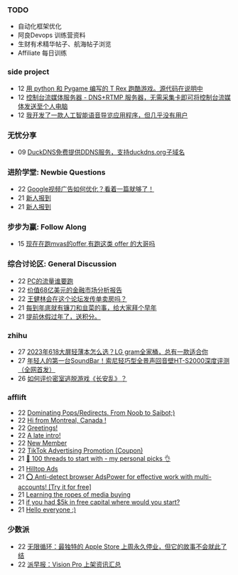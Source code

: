 ### TODO
-  自动化框架优化
-  阿良Devops 训练营资料
-  生财有术精华帖子、航海帖子浏览
-  Affiliate 每日训练

### side project
<!-- sideproject:START -->
-  12 [用 python 和 Pygame 编写的 T Rex 跑酷游戏。源代码在说明中](https://www.youtube.com/watch?v=pZySIXSelCA)
-  12 [控制台流媒体服务器 - DNS+RTMP 服务器，无需采集卡即可将控制台流媒体发送至个人电脑](https://github.com/Aioros/console-streaming-server)
-  12 [我开发了一款人工智能语音导览应用程序，但几乎没有用户](https://www.reddit.com/r/SideProject/comments/18gpp0e/ive_built_an_ai_audio_tour_app_but_have_almost_no/)<!-- sideproject:END -->


### 无忧分享
<!-- ruyo:START -->
-  09 [DuckDNS免费提供DDNS服务，支持duckdns.org子域名](https://51.ruyo.net/18593.html)<!-- ruyo:END -->

### 进阶学堂: Newbie Questions
<!-- advertcn1:START -->
-  22 [Google视频广告如何优化？看着一篇就够了！](https://www.advertcn.com/thread-113765-1-1.html)
-  21 [新人报到](https://www.advertcn.com/thread-113754-1-1.html)
-  21 [新人报到](https://www.advertcn.com/thread-113753-1-1.html)<!-- advertcn1:END -->

### 步步为赢: Follow Along
<!-- advertcn2:START -->
-  15 [现在在跑mvas的offer,有跑这类 offer 的大哥吗](https://www.advertcn.com/thread-113665-1-1.html)<!-- advertcn2:END -->

### 综合讨论区: General Discussion
<!-- advertcn3:START -->
-  22 [PC的流量谁要跑](https://www.advertcn.com/thread-113764-1-1.html)
-  22 [价值68亿美元的金融市场分析报告](https://www.advertcn.com/thread-113763-1-1.html)
-  22 [王健林会在这个论坛发传单卖房吗？](https://www.advertcn.com/thread-113759-1-1.html)
-  21 [每到年底就有镰刀和韭菜的事，给大家拜个早年](https://www.advertcn.com/thread-113755-1-1.html)
-  21 [提前休假过年了，送积分。](https://www.advertcn.com/thread-113752-1-1.html)<!-- advertcn3:END -->


### zhihu
<!-- zhihu:START -->
-  27 [2023年618大屏轻薄本怎么选？LG gram全家桶，总有一款适合你](http://zhuanlan.zhihu.com/p/632641888?utm_campaign=rss&utm_medium=rss&utm_source=rss&utm_content=title)
-  27 [年轻人的第一台SoundBar！索尼轻巧型全景声回音壁HT-S2000深度评测（全网首发）](http://zhuanlan.zhihu.com/p/630990296?utm_campaign=rss&utm_medium=rss&utm_source=rss&utm_content=title)
-  26 [如何评价密室逃脱游戏《长安乱》？](http://www.zhihu.com/question/563950552/answer/3045961312?utm_campaign=rss&utm_medium=rss&utm_source=rss&utm_content=title)<!-- zhihu:END -->

### afflift
<!-- afflift:START -->
-  22 [Dominating Pops/Redirects. From Noob to Saibot;&rpar;](https://afflift.com/f/threads/dominating-pops-redirects-from-noob-to-saibot.12496/)
-  22 [Hi from Montreal, Canada !](https://afflift.com/f/threads/hi-from-montreal-canada.12498/)
-  22 [Greetings!](https://afflift.com/f/threads/greetings.12450/)
-  22 [A late intro!](https://afflift.com/f/threads/a-late-intro.12494/)
-  22 [New Member](https://afflift.com/f/threads/new-member.12486/)
-  22 [TikTok Advertising Promotion &lpar;Coupon&rpar;](https://afflift.com/f/threads/tiktok-advertising-promotion-coupon.12497/)
-  21 [🚀 100 threads to start with - my personal picks 👌](https://afflift.com/f/threads/%F0%9F%9A%80-100-threads-to-start-with-my-personal-picks-%F0%9F%91%8C.12001/)
-  21 [Hilltop Ads](https://afflift.com/f/threads/hilltop-ads.12445/)
-  21 [⭕ Anti-detect browser AdsPower for effective work with multi-accounts! [Try it for free]](https://afflift.com/f/threads/%E2%AD%95-anti-detect-browser-adspower-for-effective-work-with-multi-accounts-try-it-for-free.8805/)
-  21 [Learning the ropes of media buying](https://afflift.com/f/threads/learning-the-ropes-of-media-buying.12455/)
-  21 [if you had $5k in free capital where would you start?](https://afflift.com/f/threads/if-you-had-5k-in-free-capital-where-would-you-start.12370/)
-  21 [Hello everyone :&rpar;](https://afflift.com/f/threads/hello-everyone.12425/)<!-- afflift:END -->

### 少数派
<!-- sspai:START -->
-  22 [无限循环：最独特的 Apple Store 上周永久停业，但它的故事不会就此了结](https://sspai.com/post/85883)
-  22 [派早报：Vision Pro 上架资讯汇总](https://sspai.com/post/85973)<!-- sspai:END -->
